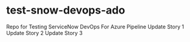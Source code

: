 # test-snow-devops-ado
Repo for Testing ServiceNow DevOps For Azure Pipeline
Update Story 1
Update Story 2
Update Story 3
